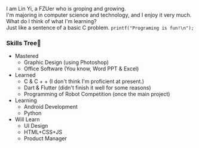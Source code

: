 I am Lin Yi, a FZUer who is groping and growing.  
I'm majoring in computer science and technology, and I enjoy it very much.  
What do I think of what I'm learning?  
Just like a sentence of a basic C problem. ```printf("Programing is fun!\n");```

### Skills Tree🌲
- Mastered
    - Graphic Design (using Photoshop)  
    - Office Software (You know, Word PPT & Excel)
- Learned  
    - C & C + + (I don't think I'm proficient at present.)
    - Dart & Flutter (didn't finish it well for some reasons)
    - Programming of Robot Competition (once the main project)
- Learning
    - Android Development
    - Python
- Will Learn
    - UI Design
    - HTML+CSS+JS
    - Product Manager
